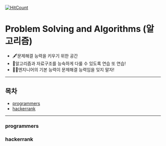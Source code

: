 [![HitCount](http://hits.dwyl.io/sogoagain/Problem-Solving-and-Algorithms.svg)](http://hits.dwyl.io/sogoagain/Problem-Solving-and-Algorithms)

# Problem Solving and Algorithms (알고리즘)

- 🖋문제해결 능력을 키우기 위한 공간
- 🤖알고리즘과 자료구조를 능숙하게 다룰 수 있도록 연습 또 연습!
- 👨‍🚀엔지니어의 기본 능력이 문제해결 능력임을 잊지 말자! 

---

## 목차

- [programmers](#programmers)
- [hackerrank](#hackerrank)

---

<a name="programmers">

### programmers


<a name="hackerrank">

### hackerrank

